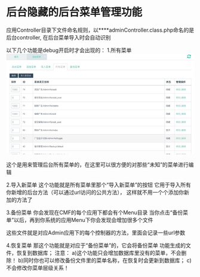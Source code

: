 # 后台隐藏的后台菜单管理功能

应用Controller目录下文件命名规则，以****adminController.class.php命名的是后台controller, 在后台菜单导入时会自动识别


以下几个功能是debug开启时才会出现的：
1.所有菜单
 ![](031A9AF4-CA48-4FAB-873E-D2735B010D26.png)


这个是用来管理后台所有菜单的，在这里可以很方便的对那些“未知”的菜单进行编辑

2.导入新菜单
这个功能就是所有菜单里那个“导入新菜单”的按钮
它用于导入所有你新增的后台方法（可以通过url访问的公共方法），
这样就不用一个个添加你新加的方法了
 


3.备份菜单
你会发现在CMF的每个应用下都会有个Menu目录
当你点击“备份菜单”以后，再到你系统的应用Menu下你会发现会增加很多个文件
 

这些文件就是对应Admin应用下的每个控制器的方法，里面会记录一些url参数

4.恢复菜单
那这个功能就是对应于“备份菜单”的，它会将备份菜单 功能生成的文件，恢复到数据库；
注意：
a)这个功能只会增加数据库里没有的菜单，不会删除！
b)同时你也可以修改备份文件里的菜单名称，在恢复时会更新到数据库；
c)不会修改你菜单层级关系！